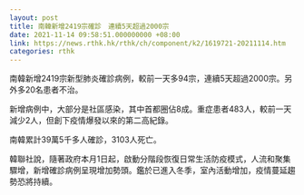 ```yaml
---
layout: post
title: 南韓新增2419宗確診　連續5天超過2000宗
date: 2021-11-14 09:58:51.000000000 +08:00
link: https://news.rthk.hk/rthk/ch/component/k2/1619721-20211114.htm
categories: rthk
---
```


南韓新增2419宗新型肺炎確診病例，較前一天多94宗，連續5天超過2000宗。另外多20名患者不治。

新增病例中，大部分是社區感染，其中首都圈佔8成。重症患者483人，較前一天減少2人，但創下疫情爆發以來的第二高紀錄。

南韓累計39萬5千多人確診，3103人死亡。

韓聯社說，隨著政府本月1日起，啟動分階段恢復日常生活防疫模式，人流和聚集驟增，新增確診病例呈現增加勢頭。鑑於已進入冬季，室內活動增加，疫情蔓延趨勢恐將持續。
